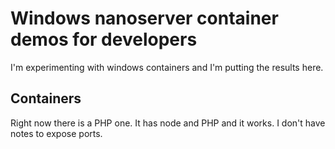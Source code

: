 # Windows nanoserver  container demos for developers

I'm experimenting with windows containers and I'm putting the results here.

## Containers

Right now there is a PHP one. It has node and PHP and it works. I don't have notes to expose ports. 
